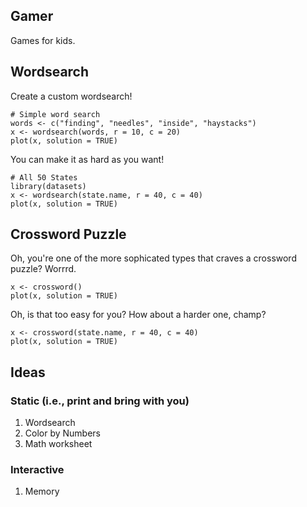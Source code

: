 ## Gamer

Games for kids.

## Wordsearch

Create a custom wordsearch!

```
# Simple word search
words <- c("finding", "needles", "inside", "haystacks")
x <- wordsearch(words, r = 10, c = 20)
plot(x, solution = TRUE)
```

You can make it as hard as you want!

```
# All 50 States
library(datasets)
x <- wordsearch(state.name, r = 40, c = 40)
plot(x, solution = TRUE)
```

## Crossword Puzzle

Oh, you're one of the more sophicated types that craves a crossword puzzle?  Worrrd.

```
x <- crossword()
plot(x, solution = TRUE)
```

Oh, is that too easy for you?  How about a harder one, champ?

```
x <- crossword(state.name, r = 40, c = 40)
plot(x, solution = TRUE)
```

## Ideas

### Static (i.e., print and bring with you)

1. Wordsearch
2. Color by Numbers
3. Math worksheet

### Interactive

1. Memory
